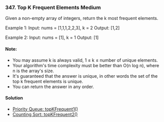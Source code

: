 ### 347. Top K Frequent Elements **Medium**

Given a non-empty array of integers, return the k most frequent elements.

Example 1:
Input: nums = [1,1,1,2,2,3], k = 2
Output: [1,2]

Example 2:
Input: nums = [1], k = 1
Output: [1]
#### Note:

* You may assume k is always valid, 1 ≤ k ≤ number of unique elements.
* Your algorithm's time complexity must be better than O(n log n), where n is the array's size.
* It's guaranteed that the answer is unique, in other words the set of the top k frequent elements is unique.
* You can return the answer in any order.

#### Solution
* [Priority Queue: topKFrequent1()](../../Java/src/HashMap/TopKFrequentElements_347.java) 
* [Counting Sort: topKFrequent2() ](../../Java/src/HashMap/TopKFrequentElements_347.java)